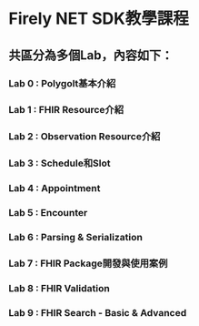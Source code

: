 # Firely NET SDK教學課程
## 共區分為多個Lab，內容如下：
### Lab 0 : Polygolt基本介紹
### Lab 1 : FHIR Resource介紹
### Lab 2 : Observation Resource介紹
### Lab 3 : Schedule和Slot
### Lab 4 : Appointment
### Lab 5 : Encounter
### Lab 6 : Parsing & Serialization
### Lab 7 : FHIR Package開發與使用案例
### Lab 8 : FHIR Validation
### Lab 9 : FHIR Search - Basic & Advanced